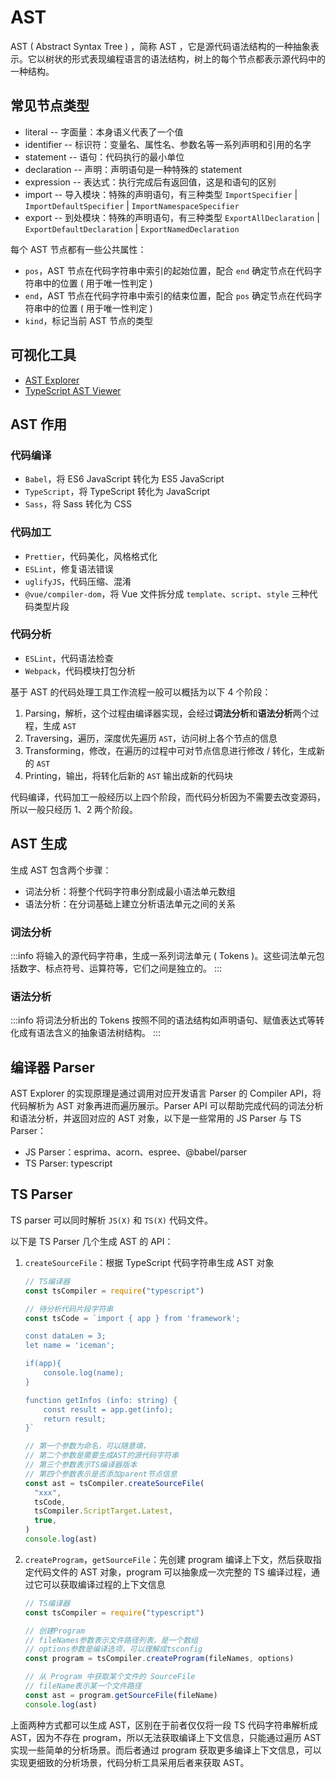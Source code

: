 # AST

AST ( Abstract Syntax Tree ) ，简称 AST ，它是源代码语法结构的一种抽象表示。它以树状的形式表现编程语言的语法结构，树上的每个节点都表示源代码中的一种结构。

## 常见节点类型

- literal -- 字面量：本身语义代表了一个值
- identifier -- 标识符：变量名、属性名、参数名等一系列声明和引用的名字
- statement -- 语句：代码执行的最小单位
- declaration -- 声明：声明语句是一种特殊的 statement
- expression -- 表达式：执行完成后有返回值，这是和语句的区别
- import -- 导入模块：特殊的声明语句，有三种类型 `ImportSpecifier` | `ImportDefaultSpecifier` | `ImportNamespaceSpecifier`
- export -- 到处模块：特殊的声明语句，有三种类型 `ExportAllDeclaration` | `ExportDefaultDeclaration` | `ExportNamedDeclaration`

每个 AST 节点都有一些公共属性：

- `pos`，AST 节点在代码字符串中索引的起始位置，配合 `end` 确定节点在代码字符串中的位置 ( 用于唯一性判定 )
- `end`，AST 节点在代码字符串中索引的结束位置，配合 `pos` 确定节点在代码字符串中的位置 ( 用于唯一性判定 )
- `kind`，标记当前 AST 节点的类型

## 可视化工具

- [AST Explorer](https://astexplorer.net/)
- [TypeScript AST Viewer](https://ts-ast-viewer.com/)

## AST 作用

### 代码编译

- `Babel`，将 ES6 JavaScript 转化为 ES5 JavaScript
- `TypeScript`，将 TypeScript 转化为 JavaScript
- `Sass`，将 Sass 转化为 CSS

### 代码加工

- `Prettier`，代码美化，风格格式化
- `ESLint`，修复语法错误
- `uglifyJS`，代码压缩、混淆
- `@vue/compiler-dom`，将 Vue 文件拆分成 `template`、`script`、`style` 三种代码类型片段

### 代码分析

- `ESLint`，代码语法检查
- `Webpack`，代码模块打包分析

基于 AST 的代码处理工具工作流程一般可以概括为以下 4 个阶段：

1. Parsing，解析，这个过程由编译器实现，会经过**词法分析**和**语法分析**两个过程，生成 `AST`
1. Traversing，遍历，深度优先遍历 `AST`，访问树上各个节点的信息
1. Transforming，修改，在遍历的过程中可对节点信息进行修改 / 转化，生成新的 `AST`
1. Printing，输出，将转化后新的 `AST` 输出成新的代码块

代码编译，代码加工一般经历以上四个阶段，而代码分析因为不需要去改变源码，所以一般只经历 1、2 两个阶段。

## AST 生成

生成 AST 包含两个步骤：

- 词法分析：将整个代码字符串分割成最小语法单元数组
- 语法分析：在分词基础上建立分析语法单元之间的关系

### 词法分析

:::info
将输入的源代码字符串，生成一系列词法单元 ( Tokens )。这些词法单元包括数字、标点符号、运算符等，它们之间是独立的。
:::

### 语法分析

:::info
将词法分析出的 Tokens 按照不同的语法结构如声明语句、赋值表达式等转化成有语法含义的抽象语法树结构。
:::

## 编译器 Parser

AST Explorer 的实现原理是通过调用对应开发语言 Parser 的 Compiler API，将代码解析为 AST 对象再进而遍历展示。Parser API 可以帮助完成代码的词法分析和语法分析，并返回对应的 AST 对象，以下是一些常用的 JS Parser 与 TS Parser：

- JS Parser：esprima、acorn、espree、@babel/parser
- TS Parser: typescript

## TS Parser

TS parser 可以同时解析 `JS(X)` 和 `TS(X)` 代码文件。

以下是 TS Parser 几个生成 AST 的 API：

1. `createSourceFile`：根据 TypeScript 代码字符串生成 AST 对象

   ```ts
   // TS编译器
   const tsCompiler = require("typescript")

   // 待分析代码片段字符串
   const tsCode = `import { app } from 'framework';                                
   
   const dataLen = 3;
   let name = 'iceman';
   
   if(app){
       console.log(name);
   }
   
   function getInfos (info: string) {
       const result = app.get(info);
       return result;
   }`

   // 第一个参数为命名，可以随意填，
   // 第二个参数是需要生成AST的源代码字符串
   // 第三个参数表示TS编译器版本
   // 第四个参数表示是否添加parent节点信息
   const ast = tsCompiler.createSourceFile(
     "xxx",
     tsCode,
     tsCompiler.ScriptTarget.Latest,
     true,
   )
   console.log(ast)
   ```

1. `createProgram`，`getSourceFile`：先创建 program 编译上下文，然后获取指定代码文件的 AST 对象，program 可以抽象成一次完整的 TS 编译过程，通过它可以获取编译过程的上下文信息

   ```ts
   // TS编译器
   const tsCompiler = require("typescript")

   // 创建Program
   // fileNames参数表示文件路径列表，是一个数组
   // options参数是编译选项，可以理解成tsconfig
   const program = tsCompiler.createProgram(fileNames, options)

   // 从 Program 中获取某个文件的 SourceFile
   // fileName表示某一个文件路径
   const ast = program.getSourceFile(fileName)
   console.log(ast)
   ```

上面两种方式都可以生成 AST，区别在于前者仅仅将一段 TS 代码字符串解析成 AST，因为不存在 program，所以无法获取编译上下文信息，只能通过遍历 AST 实现一些简单的分析场景。而后者通过 program 获取更多编译上下文信息，可以实现更细致的分析场景，代码分析工具采用后者来获取 AST。
